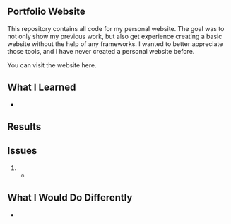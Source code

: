 ## Portfolio Website
This repository contains all code for my personal website. The goal was to not only show my previous work, but also get experience creating a basic website without the help of any frameworks. I wanted to better appreciate those tools, and I have never created a personal website before. 

You can visit the website here.

## What I Learned
- 

## Results


## Issues
1. 
    - 

## What I Would Do Differently
- 
